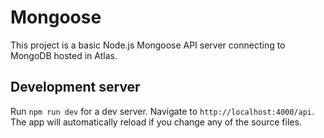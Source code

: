 # Mongoose

This project is a basic Node.js Mongoose API server connecting to MongoDB hosted in Atlas.

## Development server

Run `npm run dev` for a dev server. Navigate to `http://localhost:4000/api`. The app will automatically reload if you change any of the source files.
